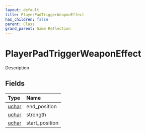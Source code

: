 ```yaml
---
layout: default
title: PlayerPadTriggerWeaponEffect
has_children: false
parent: Class
grand_parent: Game Reflection
---
```

# PlayerPadTriggerWeaponEffect
Description 

## Fields

| Type | Name |
|:----------|:--------------|
| [uchar](/riftbreaker-wiki/docs/game-reflection/enums/uchar/) | end_position |
| [uchar](/riftbreaker-wiki/docs/game-reflection/enums/uchar/) | strength |
| [uchar](/riftbreaker-wiki/docs/game-reflection/enums/uchar/) | start_position |

